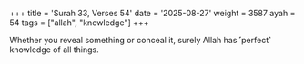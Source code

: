 +++
title = 'Surah 33, Verses 54'
date = '2025-08-27'
weight = 3587
ayah = 54
tags = ["allah", "knowledge"]
+++

Whether you reveal something or conceal it, surely Allah has ˹perfect˺ knowledge of all things.